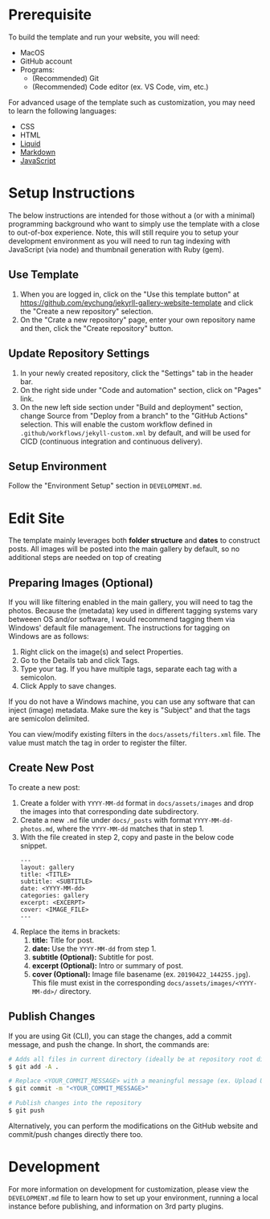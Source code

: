 # Prerequisite
To build the template and run your website, you will need:
- MacOS
- GitHub account
- Programs:
  - (Recommended) Git
  - (Recommended) Code editor (ex. VS Code, vim, etc.)

For advanced usage of the template such as customization, you may need to learn the following languages:
- CSS
- HTML
- [Liquid](https://shopify.github.io/liquid/)
- [Markdown](https://www.markdownguide.org/)
- [JavaScript](https://www.javascript.com/)

# Setup Instructions
The below instructions are intended for those without a (or with a minimal) programming background who want to simply use the template with a close to out-of-box experience. Note, this will still require you to setup your development environment as you will need to run tag indexing with JavaScript (via node) and thumbnail generation with Ruby (gem).

## Use Template
1. When you are logged in, click on the "Use this template button" at https://github.com/eychung/jekyrll-gallery-website-template and click the "Create a new repository" selection.
2. On the "Crate a new repository" page, enter your own repository name and then, click the "Create repository" button.

## Update Repository Settings
1. In your newly created repository, click the "Settings" tab in the header bar.
2. On the right side under "Code and automation" section, click on "Pages" link.
3. On the new left side section under "Build and deployment" section, change Source from "Deploy from a branch" to the "GitHub Actions" selection. This will enable the custom workflow defined in `.github/workflows/jekyll-custom.xml` by default, and will be used for CICD (continuous integration and continuous delivery).

## Setup Environment
Follow the "Environment Setup" section in `DEVELOPMENT.md`.

# Edit Site
The template mainly leverages both **folder structure** and **dates** to construct posts. All images will be posted into the main gallery by default, so no additional steps are needed on top of creating

## Preparing Images (Optional)
If you will like filtering enabled in the main gallery, you will need to tag the photos. Because the (metadata) key used in different tagging systems vary betweeen OS and/or software, I would recommend tagging them via Windows' default file management. The instructions for tagging on Windows are as follows:
1. Right click on the image(s) and select Properties.
2. Go to the Details tab and click Tags.
3. Type your tag. If you have multiple tags, separate each tag with a semicolon.
4. Click Apply to save changes.

If you do not have a Windows machine, you can use any software that can inject (image) metadata. Make sure the key is "Subject" and that the tags are semicolon delimited.

You can view/modify existing filters in the `docs/assets/filters.xml` file. The value must match the tag in order to register the filter.

## Create New Post
To create a new post:
1. Create a folder with `YYYY-MM-dd` format in `docs/assets/images` and drop the images into that corresponding date subdirectory.
2. Create a new `.md` file under `docs/_posts` with format `YYYY-MM-dd-photos.md`, where the `YYYY-MM-dd` matches that in step 1.
3. With the file created in step 2, copy and paste in the below code snippet.
    ```
    ---
    layout: gallery
    title: <TITLE>
    subtitle: <SUBTITLE>
    date: <YYYY-MM-dd>
    categories: gallery
    excerpt: <EXCERPT>
    cover: <IMAGE_FILE>
    ---
    ```
5. Replace the items in brackets:
   1. **title:** Title for post.
   2. **date:** Use the `YYYY-MM-dd` from step 1.
   3. **subtitle (Optional):** Subtitle for post.
   4. **excerpt (Optional):** Intro or summary of post.
   5. **cover (Optional):** Image file basename (ex. `20190422_144255.jpg`). This file must exist in the corresponding `docs/assets/images/<YYYY-MM-dd>/` directory.

## Publish Changes
If you are using Git (CLI), you can stage the changes, add a commit message, and push the change. In short, the commands are:
```bash
# Adds all files in current directory (ideally be at repository root dir)
$ git add -A .

# Replace <YOUR_COMMIT_MESSAGE> with a meaningful message (ex. Upload US photos)
$ git commit -m "<YOUR_COMMIT_MESSAGE>"

# Publish changes into the repository
$ git push
```

Alternatively, you can perform the modifications on the GitHub website and commit/push changes directly there too.

# Development
For more information on development for customization, please view the `DEVELOPMENT.md` file to learn how to set up your environment, running a local instance before publishing, and information on 3rd party plugins.
